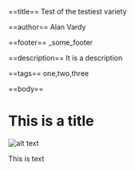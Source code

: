 ==title==
Test of the testiest variety

==author==
Alan Vardy

==footer==
_some_footer

==description==
It is a description

==tags==
one,two,three

==body==

# This is a title

![alt text](picture.jpg "Awesome picture")

This is text
